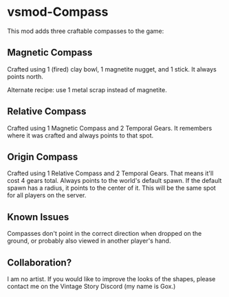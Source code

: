# vsmod-Compass

This mod adds three craftable compasses to the game:

## Magnetic Compass

Crafted using 1 (fired) clay bowl, 1 magnetite nugget, and 1 stick. It always points north.

Alternate recipe: use 1 metal scrap instead of magnetite.

## Relative Compass

Crafted using 1 Magnetic Compass and 2 Temporal Gears. It remembers where it was crafted and always points to that spot.

## Origin Compass

Crafted using 1 Relative Compass and 2 Temporal Gears. That means it'll cost 4 gears total. Always points to the world's default spawn. If the default spawn has a radius, it points to the center of it. This will be the same spot for all players on the server.

## Known Issues

Compasses don't point in the correct direction when dropped on the ground, or probably also viewed in another player's hand.

## Collaboration?

I am no artist. If you would like to improve the looks of the shapes, please contact me on the Vintage Story Discord (my name is Gox.)

